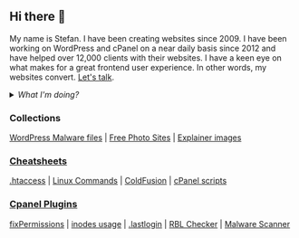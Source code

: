 
## Hi there 👋
My name is Stefan. I have been creating websites since 2009. I have been working on WordPress and cPanel on a near daily basis since 2012 and have helped over 12,000 clients with their websites. I have a keen eye on what makes for a great frontend user experience. In other words, my websites convert. [Let's talk](mailto:stefan@pejcic.rs).

<details><summary><em>What I'm doing?</em></summary>

  
  ✔️ Coding <a href="https://cpanelplugins.com/" target="_blank" rel="noopener">cPanel plugins</a> 🥳

  ✔️ Writing guides on how to solve common cPanel and Linux problems at <a href="https://pcx3.com/">PC✗3</a> 📝

  ✔️ Writing WordPress tutorials and instructions for advanced users at <a href="https://wpxss.com/">WP✗SS</a> 📝

  ✔️ Keeping myself up-to-date with the latest programming methodologies and concepts.

</details>

### Collections
[WordPress Malware files](https://github.com/stefanpejcic/wordpress-malware) | [Free Photo Sites](https://github.com/stefanpejcic/freephotosites) | [Explainer images](https://github.com/stefanpejcic/Kako-stvari-funkcionisu)

### [Cheatsheets](https://pcx3.com/cheatsheets/)
[.htaccess](https://stefanpejcic.github.io/.htaccess/) |  [Linux Commands](https://stefanpejcic.github.io/Linux-CheatSheet/) | [ColdFusion](https://stefanpejcic.github.io/coldfusion) | [cPanel scripts](https://pcx3.com/cheatsheets/cpanel-cheatsheet/)


### [Cpanel Plugins](https://pcx3.com/cheatsheets/)
[fixPermissions](https://github.com/stefanpejcic/fixPermissions-cpanel-plugin) | [inodes usage](https://github.com/stefanpejcic/inodes-usage-summary-cPanel-plugin) | [.lastlogin](https://github.com/stefanpejcic/lastlogin-cpanel-plugin) | [RBL Checker](https://github.com/stefanpejcic/rbl-check-cpanel-plugin) | [Malware Scanner](https://github.com/stefanpejcic/malware-scanner-cpanel-plugin)


<!--
**stefanpejcic/stefanpejcic** is a ✨ _special_ ✨ repository because its `README.md` (this file) appears on your GitHub profile

Here are some ideas to get you started:

- 🔭 I’m currently working on ...
- 🌱 I’m currently learning ...
- 👯 I’m looking to collaborate on ...
- 🤔 I’m looking for help with ...
- 💬 Ask me about ...
- 📫 How to reach me: ...
- 😄 Pronouns: ...
- ⚡ Fun fact: ...


<details><summary><em>My Principle</em></summary>
  <em>🧠 Never Stop Learning! 🏁</em>
</details>

<details><summary><em>My Core Values</em></summary>

  ✅ Enthusiastic and highly passionate full-stack developer.

  ✅ Experience building complex and scalable PHP applications, online communities, SaaS and modern CMS from scratch.

  ✅ Strong knowledge in design patterns (GRASP, Factory, Strategy, Observer, DI, MVC, ADR, ...).

  ✅ Clean Code, DRY and SOLID principles are a second nature to me.

  ✅ Push a lot of focus, perseverance, and knowledge to accomplish as best I can a new project from scratch.

  ✅ Passion for writing secure, testable and scalable applications, following the best coding practices.

  ✅ Love sharing knowledge ➕ helping others.

  ✅ Learning is my core value. Developing new skills on a daily basis is essential to me.

  ✅ Comfortable working with Agile methodologies such as Scrum and Kanban.

</details>

<details><summary><em>What I'm doing?</em></summary>

  ✔️ Coding <a href="#" target="_blank" rel="noopener">exciting projects</a> 🥳

  ✔️ Writing interesting posts at <a href="#">ajde</a> 📝

  ✔️ Drinking coffes/teas ☕️ and eating vegan healthy food 🥕

  ✔️ Listening to Audible and Podcasts 🎧 when walking 🐾

  ✔️ Keeping myself up-to-date with the latest programming methodologies and concepts (thanks to amazing video courses I regularly purchase 🤗).

</details>-->
